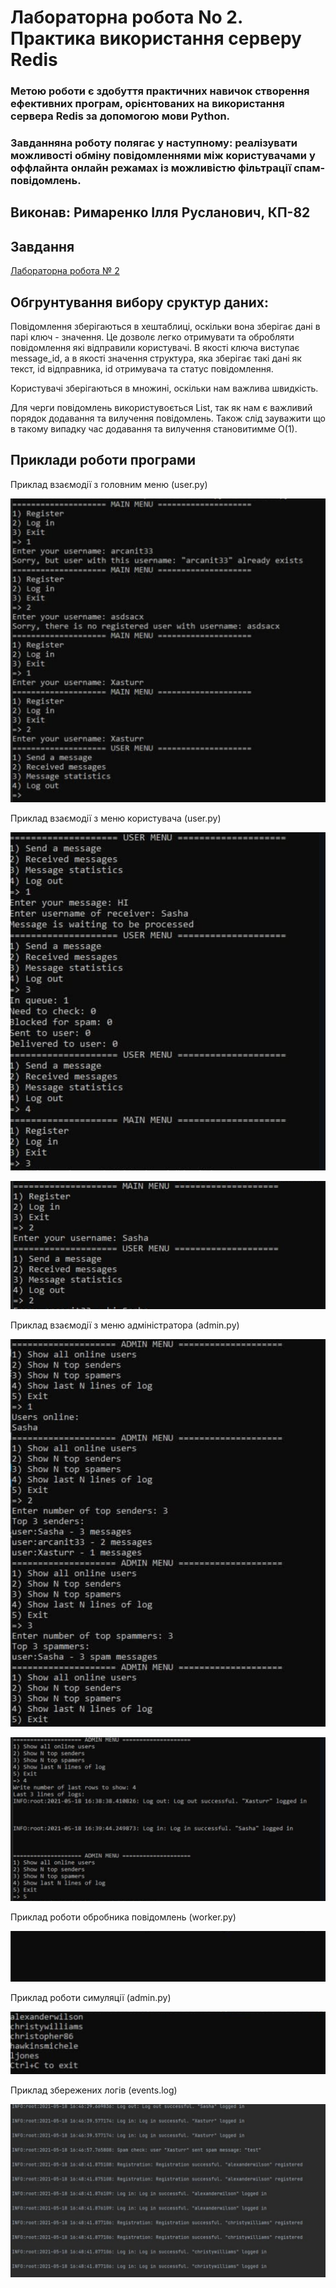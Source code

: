 # Лабораторна робота No 2. Практика використання серверу Redis

### Метою роботи є здобуття практичних навичок створення ефективних програм, орієнтованих на використання сервера Redis за допомогою мови Python.

### Завдання​ на роботу полягає у наступному: реалізувати можливості обміну повідомленнями між користувачами у оффлайнта онлайн режамах із можливістю фільтрації спам-повідомлень.

## Виконав: Римаренко Ілля Русланович, КП-82

## Завдання

[Лабораторна робота № 2](https://docs.google.com/document/u/0/d/1ymkaZA5xorduipavVCKliBGvg-ZYH5rm1Pyfwuu6AUM/edit?usp=drive_web)

## Обгрунтування вибору сруктур даних:

Повідомлення зберігаються в хештаблиці, оскільки вона зберігає дані в парі ключ - значення. Це дозволє легко отримувати та обробляти повідомлення які відправили користувачі.
В якості ключа виступає message_id, а в якості значення структура, яка зберігає такі дані як текст, id відправника, id отримувача та статус повідомлення.

Користувачі зберігаються в множині, оскільки нам важлива швидкість.

Для черги повідомлень використувоється List, так як нам є важливий порядок додавання та вилучення повідомлень. Також слід зауважити що в такому випадку час додавання та вилучення становитимме О(1).

## Приклади роботи програми

Приклад взаємодії з головним меню (user.py)

![1](./img/1.png)

Приклад взаємодії з меню користувача (user.py)

![1](./img/2.png)

![1](./img/4.png)

Приклад взаємодії з меню адміністратора (admin.py)

![1](./img/5.png)

![1](./img/6.png)

Приклад роботи обробника повідомлень (worker.py)

![1](./img/7.png)

Приклад роботи симуляції (admin.py)

![1](./img/8.png)

Приклад збережених логів (events.log)

![1](./img/9.png)
